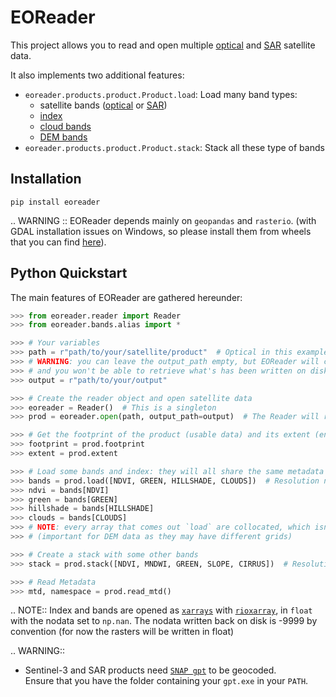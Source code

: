 # EOReader

This project allows you to read and open multiple 
[optical](#implemented-optical-satellites) and [SAR](#implemented-sar-satellites) satellite data.

It also implements two additional features:

- `eoreader.products.product.Product.load`: Load many band types:
    - satellite bands ([optical](#band-mapping) or [SAR](#sar-bands))
    - [index](#available-index)
    - [cloud bands](#cloud-bands)
    - [DEM bands](#dem-bands)
- `eoreader.products.product.Product.stack`: Stack all these type of bands

## Installation
`pip install eoreader`

.. WARNING :: 
  EOReader depends mainly on `geopandas` and `rasterio`.
  (with GDAL installation issues on Windows, so please install them from wheels that you can
  find [here](https://www.lfd.uci.edu/~gohlke/pythonlibs/#rasterio)).

## Python Quickstart

The main features of EOReader are gathered hereunder:

```python
>>> from eoreader.reader import Reader
>>> from eoreader.bands.alias import *

>>> # Your variables
>>> path = r"path/to/your/satellite/product"  # Optical in this example
>>> # WARNING: you can leave the output_path empty, but EOReader will create a temporary output directory 
>>> # and you won't be able to retrieve what's has been written on disk
>>> output = r"path/to/your/output"

>>> # Create the reader object and open satellite data
>>> eoreader = Reader()  # This is a singleton
>>> prod = eoreader.open(path, output_path=output)  # The Reader will recognize the satellite type from its name

>>> # Get the footprint of the product (usable data) and its extent (envelope of the tile)
>>> footprint = prod.footprint
>>> extent = prod.extent

>>> # Load some bands and index: they will all share the same metadata
>>> bands = prod.load([NDVI, GREEN, HILLSHADE, CLOUDS])  # Resolution not specified: use product resolution
>>> ndvi = bands[NDVI]
>>> green = bands[GREEN]
>>> hillshade = bands[HILLSHADE]
>>> clouds = bands[CLOUDS]
>>> # NOTE: every array that comes out `load` are collocated, which isn't the case if you load arrays separately 
>>> # (important for DEM data as they may have different grids)

>>> # Create a stack with some other bands
>>> stack = prod.stack([NDVI, MNDWI, GREEN, SLOPE, CIRRUS])  # Resolution not specified: use product resolution

>>> # Read Metadata
>>> mtd, namespace = prod.read_mtd()
```
 
.. NOTE::
  Index and bands are opened as [`xarrays`](http://xarray.pydata.org/en/stable/) 
with [`rioxarray`](https://corteva.github.io/rioxarray/stable/), in `float` with the nodata set to `np.nan`.
  The nodata written back on disk is -9999 by convention (for now the rasters will be written in float)

.. WARNING::
  - Sentinel-3 and SAR products need [`SNAP gpt`](https://senbox.atlassian.net/wiki/spaces/SNAP/pages/70503590/Creating+a+GPF+Graph) to be geocoded.  
  Ensure that you have the folder containing your `gpt.exe` in your `PATH`.
